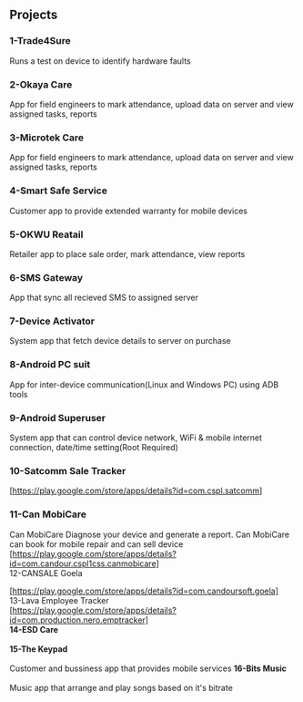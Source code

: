 ## Projects
### **1-Trade4Sure<br />**
Runs a test on device to identify hardware faults<br />
### **2-Okaya Care<br />**
App for field engineers to mark attendance, upload data on server and view assigned tasks, reports<br/>
### **3-Microtek Care<br />**
App for field engineers to mark attendance, upload data on server and view assigned tasks, reports<br/>
### **4-Smart Safe Service<br />**
Customer app to provide extended warranty for mobile devices<br />
### **5-OKWU Reatail<br />**
Retailer app to place sale order, mark attendance, view reports<br />
### **6-SMS Gateway<br />**
App that sync all recieved SMS to assigned server<br />
### **7-Device Activator<br />**
System app that fetch device details to server on purchase <br/>
### **8-Android PC suit<br />**
App for inter-device communication(Linux and Windows PC) using ADB tools<br />
### **9-Android Superuser<br />**
System app that can control device network, WiFi & mobile internet connection, date/time setting(Root Required)<br/>
### **10-Satcomm Sale Tracker<br />**
[https://play.google.com/store/apps/details?id=com.cspl.satcomm]<br/>
### **11-Can MobiCare<br />**
Can MobiCare Diagnose your device and generate a report. Can MobiCare can book for mobile repair and can sell device<br/>
[https://play.google.com/store/apps/details?id=com.candour.cspl1css.canmobicare]<br/>
12-CANSALE Goela<br />

[https://play.google.com/store/apps/details?id=com.candoursoft.goela]<br/>
13-Lava Employee Tracker<br />
[https://play.google.com/store/apps/details?id=com.production.nero.emptracker]<br/>
**14-ESD Care<br />**<br/>
**15-The Keypad<br />**<br/>
Customer and bussiness app that provides mobile services
**16-Bits Music<br />**<br/>
Music app that arrange and play songs based on it's bitrate


